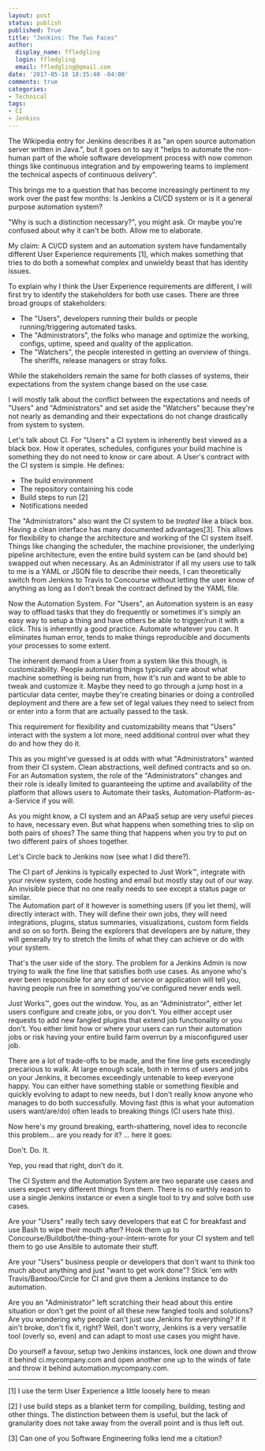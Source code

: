 ```yaml
---
layout: post
status: publish
published: True
title: "Jenkins: The Two Faces"
author:
  display_name: ffledgling
  login: ffledgling
  email: ffledgling@gmail.com
date: '2017-05-18 18:35:40 -04:00'
comments: true
categories:
- Technical
tags:
- CI
- Jenkins
---
```


The Wikipedia entry for Jenkins describes it as "an open source automation server written in Java.", but it goes on to say it "helps to automate the non-human part of the whole software development process with now common things like continuous integration and by empowering teams to implement the technical aspects of continuous delivery".

This brings me to a question that has become increasingly pertinent to my work over the past few months: Is Jenkins a CI/CD system or is it a general purpose automation system?

"Why is such a distinction necessary?", you might ask. Or maybe you're confused about why it can't be both. Allow me to elaborate.

My claim: A CI/CD system and an automation system have fundamentally different User Experience requirements [1], which makes something that tries to do both a somewhat complex and unwieldy beast that has identity issues.

To explain why I think the User Experience requirements are different, I will first try to identify the stakeholders for both use cases.
There are three broad groups of stakeholders:

- The "Users", developers running their builds or people running/triggering automated tasks.
- The "Administrators", the folks who manage and optimize the working, configs, uptime, speed and quality of the application.
- The "Watchers", the people interested in getting an overview of things. The sheriffs, release managers or stray folks.

While the stakeholders remain the same for both classes of systems, their expectations from the system change based on the use case.

I will mostly talk about the conflict between the expectations and needs of "Users" and "Administrators" and set aside the "Watchers" because they're not nearly as demanding and their expectations do not change drastically from system to system.

Let's talk about CI. For "Users" a CI system is inherently best viewed as a black box. How it operates, schedules, configures your build machine is something they do not need to know or care about. A User's contract with the CI system is simple. He defines:

- The build environment
- The repository containing his code
- Build steps to run [2]
- Notifications needed

The "Administrators" also want the CI system to be _treated_ like a black box. Having a clean interface has many documented advantages[3]. This allows for flexibility to change the architecture and working of the CI system itself. Things like changing the scheduler, the machine provisioner, the underlying pipeline architecture, even the entire build system can be (and should be) swapped out when necessary. As an Administrator if all my users use to talk to me is a YAML or JSON file to describe their needs, I can theoretically switch from Jenkins to Travis to Concourse without letting the user know of anything as long as I don't break the contract defined by the YAML file.

Now the Automation System. For "Users", an Automation system is an easy way to offload tasks that they do frequently or sometimes it's simply an easy way to setup a thing and have others be able to trigger/run it with a click. This is inherently a good practice. Automate whatever you can. It eliminates human error, tends to make things reproducible and documents your processes to some extent.

The inherent demand from a User from a system like this though, is customizability. People automating things typically care about what machine something is being run from, how it's run and want to be able to tweak and customize it. Maybe they need to go through a jump host in a particular data center, maybe they're creating binaries or doing a controlled deployment and there are a few set of legal values they need to select from or enter into a form that are actually passed to the task.

This requirement for flexibility and customizability means that "Users" interact with the system a lot more, need additional control over what they do and how they do it.

This as you might've guessed is at odds with what "Administrators" wanted from their CI system. Clean abstractions, well defined contracts and so on. For an Automation system, the role of the "Administrators" changes and their role is ideally limited to guaranteeing the uptime and availability of the platform that allows users to Automate their tasks, Automation-Platform-as-a-Service if you will.

As you might know, a CI system and an APaaS setup are very useful pieces to have, necessary even. But what happens when something tries to slip on both pairs of shoes? The same thing that happens when you try to put on two different pairs of shoes together.

Let's Circle back to Jenkins now (see what I did there?).

The CI part of Jenkins is typically expected to Just Work™, integrate with your review system, code hosting and email but mostly stay out of our way. An invisible piece that no one really needs to see except a status page or similar.  
The Automation part of it however is something users (if you let them), will directly interact with. They will define their own jobs, they will need integrations, plugins, status summaries, visualizations, custom form fields and so on so forth. Being the explorers that developers are by nature, they will generally try to stretch the limits of what they can achieve or do with your system.

That's the user side of the story. The problem for a Jenkins Admin is now trying to walk the fine line that satisfies both use cases. As anyone who's ever been responsible for any sort of service or application will tell you, having people run free in something you've configured never ends well.

Just Works™, goes out the window. You, as an "Administrator", either let users configure and create jobs, or you don't. You either accept user requests to add new fangled plugins that extend job functionality or you don't. You either limit how or where your users can run their automation jobs or risk having your entire build farm overrun by a misconfigured user job.

There are a lot of trade-offs to be made, and the fine line gets exceedingly precarious to walk. At large enough scale, both in terms of users and jobs on your Jenkins, it becomes exceedingly untenable to keep everyone happy. You can either have something stable or something flexible and quickly evolving to adapt to new needs, but I don't really know anyone who manages to do both successfully. Moving fast (this is what your automation users want/are/do) often leads to breaking things (CI users hate this).

Now here's my ground breaking, earth-shattering, novel idea to reconcile this problem... are you ready for it? ... here it goes:

Don't. Do. It.

Yep, you read that right, don't do it.

The CI System and the Automation System are two separate use cases and users expect very different things from them. There is no earthly reason to use a single Jenkins instance or even a single tool to try and solve both use cases.

Are your "Users" really tech savy developers that eat C for breakfast and use Bash to wipe their mouth after? Hook them up to Concourse/Buildbot/the-thing-your-intern-wrote for your CI system and tell them to go use Ansible to automate their stuff.

Are your "Users" business people or developers that don't want to think too much about anything and just "want to get work done"? Stick 'em with Travis/Bamboo/Circle for CI and give them a Jenkins instance to do automation.

Are you an "Administrator" left scratching their head about this entire situation or don't get the point of all these new fangled tools and solutions? Are you wondering why people can't just use Jenkins for everything? If it ain't broke, don't fix it, right? Well, don't worry, Jenkins is a very versatile tool (overly so, even) and can adapt to most use cases you might have.

Do yourself a favour, setup two Jenkins instances, lock one down and throw it behind ci.mycompany.com and open another one up to the winds of fate and throw it behind automation.mycompany.com.

<hr />

[1] I use the term User Experience a little loosely here to mean

[2] I use build steps as a blanket term for compiling, building, testing and other things. The distinction between them is useful, but the lack of granularity does not take away from the overall point and is thus left out.

[3] Can one of you Software Engineering folks lend me a citation?
